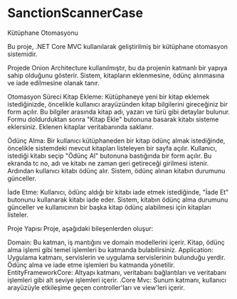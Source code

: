 # SanctionScannerCase
Kütüphane Otomasyonu


Bu proje, .NET Core MVC kullanılarak geliştirilmiş bir kütüphane otomasyon sistemidir.

Projede Onion Architecture kullanılmıştır, bu da projenin katmanlı bir yapıya sahip olduğunu gösterir.
Sistem, kitapların eklenmesine, ödünç alınmasına ve iade edilmesine olanak tanır.

Otomasyon Süreci
Kitap Ekleme: Kütüphaneye yeni bir kitap eklemek istediğinizde, öncelikle kullanıcı arayüzünden kitap bilgilerini gireceğiniz bir form açılır. Bu bilgiler arasında kitap adı, yazarı ve türü gibi detaylar bulunur. Formu doldurduktan sonra "Kitap Ekle" butonuna basarak kitabı sisteme eklersiniz. Eklenen kitaplar veritabanında saklanır.

Ödünç Alma: Bir kullanıcı kütüphaneden bir kitap ödünç almak istediğinde, öncelikle sistemdeki mevcut kitapları listeleyen bir sayfa açılır. Kullanıcı, istediği kitabı seçip "Ödünç Al" butonuna bastığında bir form açılır. Bu ekranda tc no, adı ve kitabı ne zaman geri getireceği girilmesi istenir. Ardından kullanıcı kitabı ödünç alır. Sistem, ödünç alınan kitabın durumunu günceller.

İade Etme: Kullanıcı, ödünç aldığı bir kitabı iade etmek istediğinde, "İade Et" butonunu kullanarak kitabı iade eder. Sistem, kitabın ödünç alma durumunu günceller ve  kullanıcının bir başka kitap ödünç alabilmesi için kitapları listeler.

Proje Yapısı
Proje, aşağıdaki bileşenlerden oluşur:

Domain: Bu katman, iş mantığını ve domain modellerini içerir. Kitap, ödünç alma işlemi gibi temel işlemleri bu katmanda bulabilirsiniz.
Application: Uygulama katmanı, servislerin ve uygulama servislerinin bulunduğu yerdir. Ödünç alma ve iade etme işlemleri bu katmanda yönetilir.
EntityFrameworkCore: Altyapı katmanı, veritabanı bağlantıları ve veritabanı işlemleri gibi alt seviye işlemleri içerir.
.Core Mvc: Sunum katmanı, kullanıcı arayüzüyle etkileşime geçen controller'ları ve view'leri içerir.

